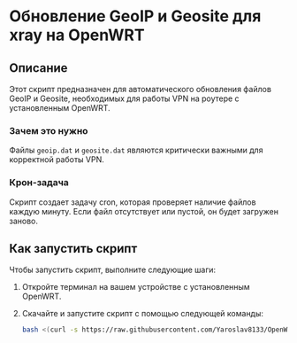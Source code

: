# Обновление GeoIP и Geosite для xray на OpenWRT

## Описание
Этот скрипт предназначен для автоматического обновления файлов GeoIP и Geosite, необходимых для работы VPN на роутере с установленным OpenWRT. 

### Зачем это нужно
Файлы `geoip.dat` и `geosite.dat` являются критически важными для корректной работы VPN.

### Крон-задача
Скрипт создает задачу cron, которая проверяет наличие файлов каждую минуту. Если файл отсутствует или пустой, он будет загружен заново.

## Как запустить скрипт

Чтобы запустить скрипт, выполните следующие шаги:

1. Откройте терминал на вашем устройстве с установленным OpenWRT.
2. Скачайте и запустите скрипт с помощью следующей команды:

   ```sh
   bash <(curl -s https://raw.githubusercontent.com/Yaroslav8133/OpenWRT_geoip/main/setup.sh)

